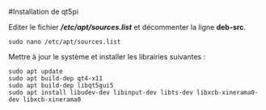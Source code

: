 #Installation de qt5pi

Editer le fichier ***/etc/apt/sources.list*** et décommenter la ligne **deb-src**.

	sudo nano /etc/apt/sources.list

Mettre à jour le système et installer les librairies suivantes :

	sudo apt update
	sudo apt build-dep qt4-x11
	sudo apt build-dep libqt5gui5
	sudo apt install libudev-dev libinput-dev libts-dev libxcb-xinerama0-dev libxcb-xinerama0
